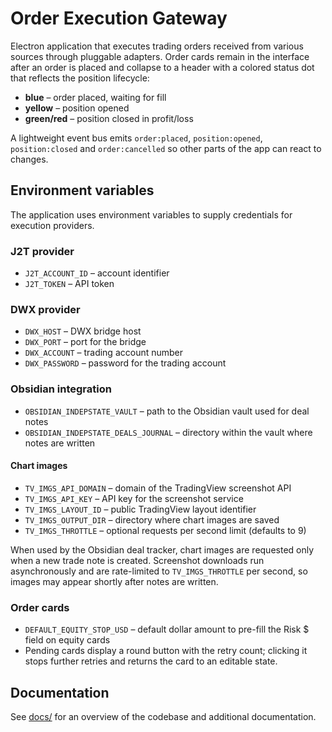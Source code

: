 # Order Execution Gateway

Electron application that executes trading orders received from various sources
through pluggable adapters. Order cards remain in the interface after an order
is placed and collapse to a header with a colored status dot that reflects the
position lifecycle:

- **blue** – order placed, waiting for fill
- **yellow** – position opened
- **green/red** – position closed in profit/loss

A lightweight event bus emits `order:placed`, `position:opened`,
`position:closed` and `order:cancelled` so other parts of the app can
react to changes.

## Environment variables

The application uses environment variables to supply credentials for execution providers.

### J2T provider
- `J2T_ACCOUNT_ID` – account identifier
- `J2T_TOKEN` – API token

### DWX provider
- `DWX_HOST` – DWX bridge host
- `DWX_PORT` – port for the bridge
- `DWX_ACCOUNT` – trading account number
- `DWX_PASSWORD` – password for the trading account

### Obsidian integration
- `OBSIDIAN_INDEPSTATE_VAULT` – path to the Obsidian vault used for deal notes
- `OBSIDIAN_INDEPSTATE_DEALS_JOURNAL` – directory within the vault where notes are written

#### Chart images
- `TV_IMGS_API_DOMAIN` – domain of the TradingView screenshot API
- `TV_IMGS_API_KEY` – API key for the screenshot service
- `TV_IMGS_LAYOUT_ID` – public TradingView layout identifier
- `TV_IMGS_OUTPUT_DIR` – directory where chart images are saved
- `TV_IMGS_THROTTLE` – optional requests per second limit (defaults to 9)

When used by the Obsidian deal tracker, chart images are requested only when a
new trade note is created. Screenshot downloads run asynchronously and are
rate-limited to `TV_IMGS_THROTTLE` per second, so images may appear shortly
after notes are written.

### Order cards
- `DEFAULT_EQUITY_STOP_USD` – default dollar amount to pre-fill the Risk $ field on equity cards
- Pending cards display a round button with the retry count; clicking it stops further retries and returns the card to an editable state.

## Documentation

See [docs/](docs/README.md) for an overview of the codebase and
additional documentation.

